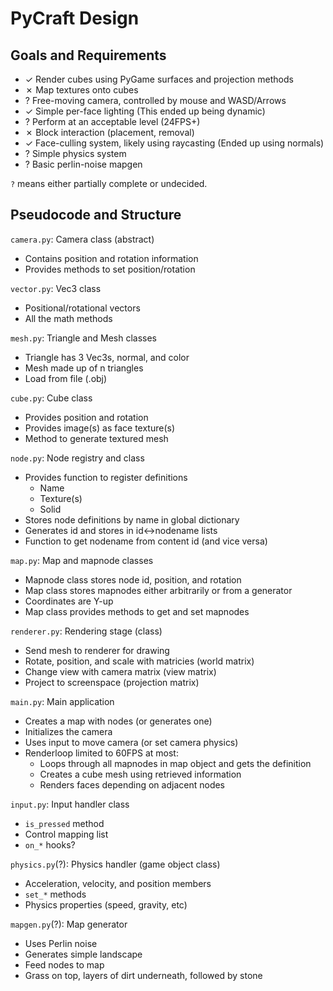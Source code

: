 # PyCraft Design

## Goals and Requirements
* ✓ Render cubes using PyGame surfaces and projection methods
* ✗ Map textures onto cubes
* ? Free-moving camera, controlled by mouse and WASD/Arrows
* ✓ Simple per-face lighting (This ended up being dynamic)
* ? Perform at an acceptable level (24FPS+)
* ✗ Block interaction (placement, removal)
* ✓ Face-culling system, likely using raycasting (Ended up using normals)
* ? Simple physics system
* ? Basic perlin-noise mapgen

`?` means either partially complete or undecided.  

## Pseudocode and Structure
`camera.py`: Camera class (abstract)
* Contains position and rotation information
* Provides methods to set position/rotation

`vector.py`: Vec3 class
* Positional/rotational vectors
* All the math methods

`mesh.py`: Triangle and Mesh classes
* Triangle has 3 Vec3s, normal, and color
* Mesh made up of n triangles
* Load from file (.obj)

`cube.py`: Cube class
* Provides position and rotation
* Provides image(s) as face texture(s)
* Method to generate textured mesh

`node.py`: Node registry and class
* Provides function to register definitions
  * Name
  * Texture(s)
  * Solid
* Stores node definitions by name in global dictionary
* Generates id and stores in id<->nodename lists
* Function to get nodename from content id (and vice versa)

`map.py`: Map and mapnode classes
* Mapnode class stores node id, position, and rotation
* Map class stores mapnodes either arbitrarily or from a generator
* Coordinates are Y-up
* Map class provides methods to get and set mapnodes

`renderer.py`: Rendering stage (class)
* Send mesh to renderer for drawing
* Rotate, position, and scale with matricies (world matrix)
* Change view with camera matrix (view matrix)
* Project to screenspace (projection matrix)

`main.py`: Main application
* Creates a map with nodes (or generates one)
* Initializes the camera
* Uses input to move camera (or set camera physics)
* Renderloop limited to 60FPS at most:
  * Loops through all mapnodes in map object and gets the definition
  * Creates a cube mesh using retrieved information
  * Renders faces depending on adjacent nodes

`input.py`: Input handler class
* `is_pressed` method
* Control mapping list
* `on_*` hooks?

`physics.py`(?): Physics handler (game object class)
* Acceleration, velocity, and position members
* `set_*` methods
* Physics properties (speed, gravity, etc)

`mapgen.py`(?): Map generator
* Uses Perlin noise
* Generates simple landscape
* Feed nodes to map
* Grass on top, layers of dirt underneath, followed by stone
